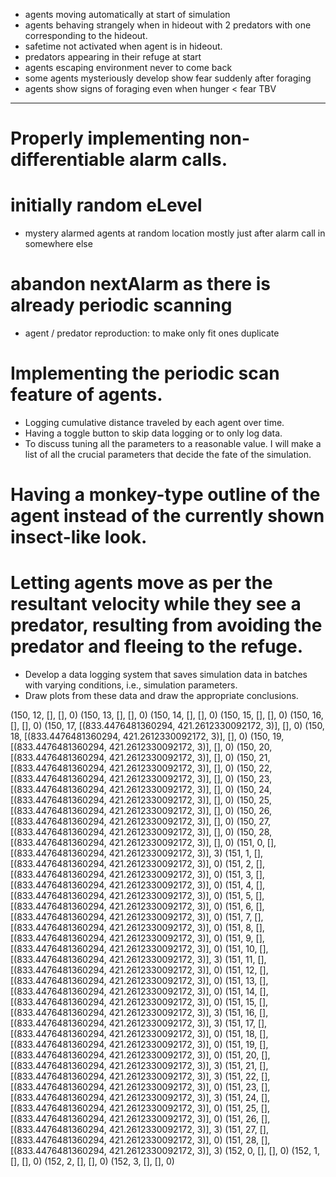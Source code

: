 * agents moving automatically at start of simulation
* agents behaving strangely when in hideout with 2 predators with one corresponding to the hideout. 
* safetime not activated when agent is in hideout.
* predators appearing in their refuge at start
* agents escaping environment never to come back
* some agents mysteriously develop show fear suddenly after foraging
* agents show signs of foraging even when hunger < fear TBV

------------------------------------------------
# Properly implementing non-differentiable alarm calls.
# initially random eLevel
* mystery alarmed agents at random location mostly just after alarm call in somewhere else
# abandon nextAlarm as there is already periodic scanning
* agent / predator reproduction: to make only fit ones duplicate
# Implementing the periodic scan feature of agents.
* Logging cumulative distance traveled by each agent over time.
* Having a toggle button to skip data logging or to only log data.
* To discuss tuning all the parameters to a reasonable value. I will make a list of all the crucial parameters that decide the fate of the simulation.
# Having a monkey-type outline of the agent instead of the currently shown insect-like look.
# Letting agents move as per the resultant velocity while they see a predator, resulting from avoiding the predator and fleeing to the refuge.
* Develop a data logging system that saves simulation data in batches with varying conditions, i.e., simulation parameters.
* Draw plots from these data and draw the appropriate conclusions.



(150, 12, [], [], 0)
(150, 13, [], [], 0)
(150, 14, [], [], 0)
(150, 15, [], [], 0)
(150, 16, [], [], 0)
(150, 17, [(833.4476481360294, 421.2612330092172, 3)], [], 0)
(150, 18, [(833.4476481360294, 421.2612330092172, 3)], [], 0)
(150, 19, [(833.4476481360294, 421.2612330092172, 3)], [], 0)
(150, 20, [(833.4476481360294, 421.2612330092172, 3)], [], 0)
(150, 21, [(833.4476481360294, 421.2612330092172, 3)], [], 0)
(150, 22, [(833.4476481360294, 421.2612330092172, 3)], [], 0)
(150, 23, [(833.4476481360294, 421.2612330092172, 3)], [], 0)
(150, 24, [(833.4476481360294, 421.2612330092172, 3)], [], 0)
(150, 25, [(833.4476481360294, 421.2612330092172, 3)], [], 0)
(150, 26, [(833.4476481360294, 421.2612330092172, 3)], [], 0)
(150, 27, [(833.4476481360294, 421.2612330092172, 3)], [], 0)
(150, 28, [(833.4476481360294, 421.2612330092172, 3)], [], 0)
(151, 0, [], [(833.4476481360294, 421.2612330092172, 3)], 3)
(151, 1, [], [(833.4476481360294, 421.2612330092172, 3)], 0)
(151, 2, [], [(833.4476481360294, 421.2612330092172, 3)], 0)
(151, 3, [], [(833.4476481360294, 421.2612330092172, 3)], 0)
(151, 4, [], [(833.4476481360294, 421.2612330092172, 3)], 0)
(151, 5, [], [(833.4476481360294, 421.2612330092172, 3)], 0)
(151, 6, [], [(833.4476481360294, 421.2612330092172, 3)], 0)
(151, 7, [], [(833.4476481360294, 421.2612330092172, 3)], 0)
(151, 8, [], [(833.4476481360294, 421.2612330092172, 3)], 0)
(151, 9, [], [(833.4476481360294, 421.2612330092172, 3)], 0)
(151, 10, [], [(833.4476481360294, 421.2612330092172, 3)], 3)
(151, 11, [], [(833.4476481360294, 421.2612330092172, 3)], 0)
(151, 12, [], [(833.4476481360294, 421.2612330092172, 3)], 0)
(151, 13, [], [(833.4476481360294, 421.2612330092172, 3)], 0)
(151, 14, [], [(833.4476481360294, 421.2612330092172, 3)], 0)
(151, 15, [], [(833.4476481360294, 421.2612330092172, 3)], 3)
(151, 16, [], [(833.4476481360294, 421.2612330092172, 3)], 3)
(151, 17, [], [(833.4476481360294, 421.2612330092172, 3)], 0)
(151, 18, [], [(833.4476481360294, 421.2612330092172, 3)], 0)
(151, 19, [], [(833.4476481360294, 421.2612330092172, 3)], 0)
(151, 20, [], [(833.4476481360294, 421.2612330092172, 3)], 3)
(151, 21, [], [(833.4476481360294, 421.2612330092172, 3)], 3)
(151, 22, [], [(833.4476481360294, 421.2612330092172, 3)], 0)
(151, 23, [], [(833.4476481360294, 421.2612330092172, 3)], 3)
(151, 24, [], [(833.4476481360294, 421.2612330092172, 3)], 0)
(151, 25, [], [(833.4476481360294, 421.2612330092172, 3)], 0)
(151, 26, [], [(833.4476481360294, 421.2612330092172, 3)], 3)
(151, 27, [], [(833.4476481360294, 421.2612330092172, 3)], 0)
(151, 28, [], [(833.4476481360294, 421.2612330092172, 3)], 3)
(152, 0, [], [], 0)
(152, 1, [], [], 0)
(152, 2, [], [], 0)
(152, 3, [], [], 0)